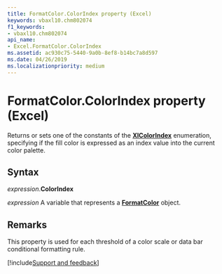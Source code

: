```yaml
---
title: FormatColor.ColorIndex property (Excel)
keywords: vbaxl10.chm802074
f1_keywords:
- vbaxl10.chm802074
api_name:
- Excel.FormatColor.ColorIndex
ms.assetid: ac930c75-5440-9a0b-8ef8-b14bc7a8d597
ms.date: 04/26/2019
ms.localizationpriority: medium
---
```



# FormatColor.ColorIndex property (Excel)

Returns or sets one of the constants of the **[XlColorIndex](Excel.XlColorIndex.md)** enumeration, specifying if the fill color is expressed as an index value into the current color palette.


## Syntax

_expression_.**ColorIndex**

_expression_ A variable that represents a **[FormatColor](Excel.FormatColor.md)** object.


## Remarks

This property is used for each threshold of a color scale or data bar conditional formatting rule.




[!include[Support and feedback](~/includes/feedback-boilerplate.md)]